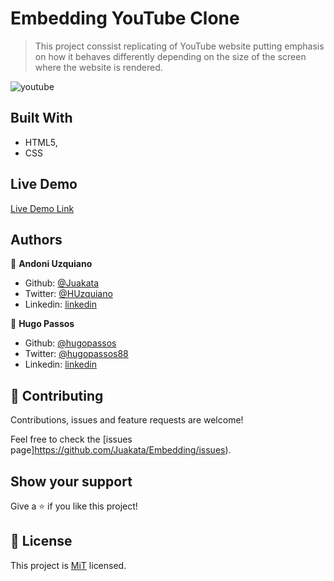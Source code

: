 # Embedding YouTube Clone

> This project conssist replicating of YouTube website putting emphasis on how it behaves
differently depending on the size of the screen where the website is rendered.

![youtube](https://user-images.githubusercontent.com/11781597/75284493-8ab7a680-57da-11ea-9db2-bd08bc2d65b8.png)


## Built With

- HTML5,
- CSS

## Live Demo

[Live Demo Link](https://raw.githack.com/Juakata/Embedding/master/index.html)

## Authors

👤 **Andoni Uzquiano**

- Github: [@Juakata](https://github.com/Juakata)
- Twitter: [@HUzquiano](https://twitter.com/HUzquiano)
- Linkedin: [linkedin](https://www.linkedin.com/in/andoni-uzquiano-31304818a/)

👤 **Hugo Passos**

- Github: [@hugopassos](https://github.com/hugopassos)
- Twitter: [@hugopassos88](https://twitter.com/hugopassos88)
- Linkedin: [linkedin](https://www.linkedin.com/in/hugopassos88/)

## 🤝 Contributing

Contributions, issues and feature requests are welcome!

Feel free to check the [issues page]https://github.com/Juakata/Embedding/issues).

## Show your support

Give a ⭐️ if you like this project!

## 📝 License

This project is [MiT](https://opensource.org/licenses/MIT) licensed.
